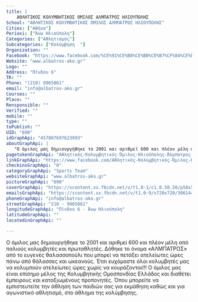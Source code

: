 ```yaml
---
title: |
    ΑΘΛΗΤΙΚΟΣ ΚΟΛΥΜΒΗΤΙΚΟΣ ΟΜΙΛΟΣ ΑΛΜΠΑΤΡΟΣ ΗΛΙΟΥΠΟΛΗΣ
School: "ΑΘΛΗΤΙΚΟΣ ΚΟΛΥΜΒΗΤΙΚΟΣ ΟΜΙΛΟΣ ΑΛΜΠΑΤΡΟΣ ΗΛΙΟΥΠΟΛΗΣ"
Cities: ["Αθήνα"]
Perioxi: ["Άνω Ηλιούπολη"]
Categories: ["Αθλητισμός"]
Subcategories: ["Κολύμβηση  "]
Organization: ""
Facebook: "https://www.facebook.com/%CE%91%CE%B8%CE%BB%CE%B7%CF%84%CE%B9%CE%BA%CF%8C%CF%82-%CE%9A%CE%BF%CE%BB%CF%85%CE%BC%CE%B2%CE%B7%CF%84%CE%B9%CE%BA%CF%8C%CF%82-%CE%8C%CE%BC%CE%B9%CE%BB%CE%BF%CF%82-%CE%97%CE%BB%CE%B9%CE%BF%CF%8D%CF%80%CE%BF%CE%BB%CE%B7%CF%82-%CE%86%CE%BB%CE%BC%CF%80%CE%B1%CF%84%CF%81%CE%BF%CF%82-457807697623993/"
Website: "www.albatros-ako.gr"
Logo: ""
Address: "Πίνδου 6"
TK: ""
Phone: "(210) 9965861"
email: "info@albatros-ako.gr"
Courses: ""
Place: ""
Rensponsible: ""
Verified: ""
mobile: ""
type: ""
toPublish: ""
UID: "698"
idGraphApi: "457807697623993"
aboutGraphApi: | 
   "Ο όμιλος μας δημιουργήθηκε το 2001 και αριθμεί 600 και πλέον μέλη από παλιούς κολυμβητές και πρωταθλητές."
pagetokenGraphApi: "Αθλητικός-Κολυμβητικός-Όμιλος-Ηλιούπολης-Άλμπατρος-457807697623993"
linkGraphApi: "https://www.facebook.com/Αθλητικός-Κολυμβητικός-Όμιλος-Ηλιούπολης-Άλμπατρος-457807697623993/"
checkinsGraphApi: "0"
categoryGraphApi: "Sports Team"
websiteGraphApi: "www.albatros-ako.gr"
pictureGraphApi: "698"
coverGraphApi: "https://scontent.xx.fbcdn.net/v/t1.0-1/c1.0.50.50/p50x50/11700_457808120957284_2106215160_n.png?oh=245ad08d6216399ce19e3a411f944773&amp;oe=5B0200B4"
emailsGraphApi: "https://scontent.xx.fbcdn.net/v/t1.0-9/s720x720/306144_457808637623899_1035904677_n.jpg?oh=df6787fdbeacfbe3f383448e5449e980&amp;oe=5B08C439"
phoneGraphApi: "info@albatros-ako.gr"
streetGraphApi: "210 - 9965861"
longitudeGraphApi: "Πίνδου 6 - Άνω Ηλιούπολη"
latitudeGraphApi: ""
locatedinGraphApi: ""

---
```


Ο όμιλος μας δημιουργήθηκε το 2001 και αριθμεί 600 και πλέον μέλη από παλιούς κολυμβητές και πρωταθλητές. Δόθηκε το όνομα «ΑΛΜΠΑΤΡΟΣ» από το ευγενές θαλασσοπούλι που μπορεί να πετάξει ατελείωτες ώρες πάνω από θάλασσες και ωκεανούς. Έτσι ευχόμαστε όλοι κολυμβητές μας να κολυμπούν ατελείωτες ώρες χωρίς να κουράζονται!!! Ο όμιλος μας είναι επίσημο μέλος της Κολυμβητικής Ομοσπονδίας Ελλάδος και διαθέτει έμπειρους και καταξιωμένους προπονητές. Όπου μπορείτε να εμπιστευτείτε την άθληση των παιδιών σας για εκμάθηση καθώς και για αγωνιστικό αθλητισμό, στο άθλημα της κολύμβησης.

